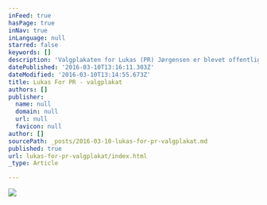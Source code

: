 ```yaml
---
inFeed: true
hasPage: true
inNav: true
inLanguage: null
starred: false
keywords: []
description: 'Valgplakaten for Lukas (PR) Jørgensen er blevet offentliggjort se den her!'
datePublished: '2016-03-10T13:16:11.303Z'
dateModified: '2016-03-10T13:14:55.673Z'
title: Lukas For PR - valgplakat
authors: []
publisher:
  name: null
  domain: null
  url: null
  favicon: null
author: []
sourcePath: _posts/2016-03-10-lukas-for-pr-valgplakat.md
published: true
url: lukas-for-pr-valgplakat/index.html
_type: Article

---
```

![](https://the-grid-user-content.s3-us-west-2.amazonaws.com/4c3bf0ce-d4b0-4054-8b9e-215fbdf7a323.png)